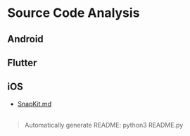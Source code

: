 # Source Code Analysis
## Android
## Flutter
## iOS
* [SnapKit.md](https://github.com/lukailun/Source-Code-Analysis/tree/master/Source%20Code%20Analysis/iOS/SnapKit.md)
<br><br>
> Automatically generate README: python3 README.py